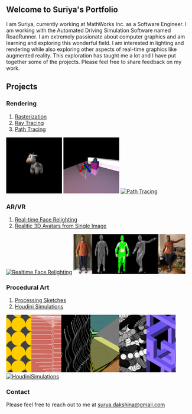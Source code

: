 ## Welcome to Suriya's Portfolio

I am Suriya, currently working at MathWorks Inc. as a Software Engineer. I am working with the Automated Driving Simulation Software named RoadRunner. I am extremely passionate about computer graphics and am learning and exploring this wonderful field. I am interested in lighting and rendering while also exploring other aspects of real-time graphics like augmented reality. This exploration has taught me a lot and I have put together some of the projects. Please feel free to share feedback on my work.

## Projects

### Rendering
1. [Rasterization](pages/raster.md)
2. [Ray Tracing](pages/raytracer.md)
3. [Path Tracing](pages/pathtracer.md)

<div class="row">
    <a href="https://codesavory.github.io/pages/raster.html"><img src="/images/rasterization/textured_cow.png" alt="Rasterization" style="width:30%"></a>
    <a href="https://codesavory.github.io/pages/raytracer.html"><img src="/images/raytracing/scene3_old.jpg" alt="Ray Tracing" style="width:30%"></a>
    <a href="https://codesavory.github.io/pages/pathtracer.html"><img src="/images/pathtracing/ray_iterative.jpg" alt="Path Tracing" style="width:30%"></a>
</div>

### AR/VR
1. [Real-time Face Relighting](pages/realtime_relighting.md)
2. [Realitic 3D Avatars from Single Image](pages/imageimate.md)

<div class="row">
    <a href="https://codesavory.github.io/pages/realtime_relighting.html"><img src="/images/realtime_relighting/Facemesh-Relighting-2021-03-14-4.gif" alt="Realtime Face Relighting" style="width:30%"></a>
    <a href="https://codesavory.github.io/pages/imageimate.html"><img src="/images/IMAGEimate/Teaset_pipeline_with_Aero.png" alt="Realtime Face Relighting" style="width:60%"></a>
</div> 

### Procedural Art
1. [Processing Sketches](pages/csvad.md)
2. [Houdini Simulations](pages/houdini.md)

<div class="row">
    <a href="https://codesavory.github.io/pages/csvad.html"><img src="/images/csvad/CSVAD_wallpaper2.png" alt="Computational System for Visual Art and Design" style="width:91%"></a>
    <a href="https://codesavory.github.io/pages/houdini.html"><img src="/images/Houdini/portfolioSimulationOptimizedEdited.gif" alt="HoudiniSimulations" style="width:91%"></a>
</div> 

### Contact

Please feel free to reach out to me at [surya.dakshina@gmail.com](mailto:surya.dakshina@gmail.com)
